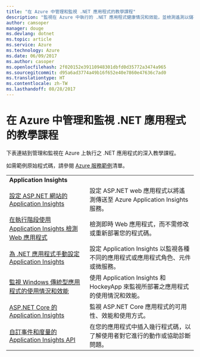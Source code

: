 ```yaml
---
title: "在 Azure 中管理和監視 .NET 應用程式的教學課程"
description: "監視在 Azure 中執行的 .NET 應用程式健康情況和效能，並檢測遙測以儲存使用者如何使用應用程式的相關資訊。"
author: camsoper
manager: douge
ms.devlang: dotnet
ms.topic: article
ms.service: Azure
ms.technology: Azure
ms.date: 06/09/2017
ms.author: casoper
ms.openlocfilehash: 2f020152e39110948301dbfd0d35772a3474a965
ms.sourcegitcommit: d95a6ad3774a49b16f652e40e7860e47636c7ad0
ms.translationtype: HT
ms.contentlocale: zh-TW
ms.lasthandoff: 08/28/2017
---
```

# <a name="tutorials-for-monitoring-and-managing-your-net-apps-in-azure"></a>在 Azure 中管理和監視 .NET 應用程式的教學課程

下表連結到管理和監視在 Azure 上執行之 .NET 應用程式的深入教學課程。 

如需範例原始程式碼，請參閱 [Azure 服務範例](https://azure.microsoft.com/resources/samples/?platform=dotnet)清單。

| | |
|---|---|
| **Application Insights** ||
| [設定 ASP.NET 網站的 Application Insights][1] | 設定 ASP.NET web 應用程式以將遙測傳送至 Azure Application Insights 服務。 | 
| [在執行階段使用 Application Insights 檢測 Web 應用程式][2] | 檢測即時 Web 應用程式，而不需修改或重新部署您的程式碼。 | 
| [為 .NET 應用程式手動設定 Application Insights][3] | 設定 Application Insights 以監視各種不同的應用程式或應用程式角色、元件或微服務。 | 
| [監視 Windows 傳統型應用程式的使用情況和效能][4] | 使用 Application Insights 和 HockeyApp 來監視所部署之應用程式的使用情況和效能。 | 
| [ASP.NET Core 的 Application Insights][5] | 監視 ASP.NET Core 應用程式的可用性、效能和使用方式。 | 
| [自訂事件和度量的 Application Insights API][6] | 在您的應用程式中插入幾行程式碼，以了解使用者對它進行的動作或協助診斷問題。 | 


[1]: /azure/application-insights/app-insights-asp-net
[2]: /azure/application-insights/app-insights-monitor-performance-live-website-now
[3]: /azure/application-insights/app-insights-windows-services
[4]: /azure/application-insights/app-insights-windows-desktop
[5]: /azure/application-insights/app-insights-asp-net-core
[6]: /azure/application-insights/app-insights-api-custom-events-metrics
